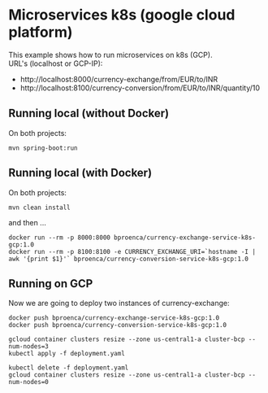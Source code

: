 # Microservices k8s (google cloud platform)
This example shows how to run microservices on k8s (GCP).  
URL's (localhost or GCP-IP):
* http://localhost:8000/currency-exchange/from/EUR/to/INR
* http://localhost:8100/currency-conversion/from/EUR/to/INR/quantity/10

## Running local (without Docker)
On both projects:
```
mvn spring-boot:run 
```

## Running local (with Docker)
On both projects:
```
mvn clean install
```
and then ...
```
docker run --rm -p 8000:8000 bproenca/currency-exchange-service-k8s-gcp:1.0
docker run --rm -p 8100:8100 -e CURRENCY_EXCHANGE_URI=`hostname -I | awk '{print $1}'` bproenca/currency-conversion-service-k8s-gcp:1.0
```

## Running on GCP
Now we are going to deploy two instances of currency-exchange:
```
docker push bproenca/currency-exchange-service-k8s-gcp:1.0
docker push bproenca/currency-conversion-service-k8s-gcp:1.0

gcloud container clusters resize --zone us-central1-a cluster-bcp --num-nodes=3
kubectl apply -f deployment.yaml

kubectl delete -f deployment.yaml
gcloud container clusters resize --zone us-central1-a cluster-bcp --num-nodes=0
```
